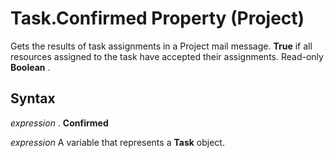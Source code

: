 
# Task.Confirmed Property (Project)

Gets the results of task assignments in a Project mail message.  **True** if all resources assigned to the task have accepted their assignments. Read-only **Boolean** .


## Syntax

 _expression_ . **Confirmed**

 _expression_ A variable that represents a **Task** object.

